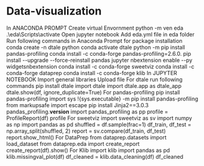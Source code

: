# Data-visualization
In ANACONDA PROMPT
    Create virtual Envornment
        python -m ven eda
        .\eda\Scripts\activate
        Open jupyter notebook
        Add eda.yml file in eda folder
    Run following commands in Anaconda Prompt for package installation
        conda create -n dtale python
        conda activate dtale
        python -m pip install pandas-profiling
        conda install -c conda-forge pandas-profiling=2.6.0.
        pip install --upgrade --force-reinstall pandas
        jupyter nbextension enable --py widgetsnbextension
        conda install -c conda-forge sweetviz
        conda install -c conda-forge dataprep
        conda install -c conda-forge klib
In JUPYTER NOTEBOOK
    Import general libraries
    Upload file
    For dtale run following commands
        pip install dtale
        import dtale
        import dtale.app as dtale_app
        dtale.show(df, ignore_duplicate=True)
    For pandas-profiling
        pip install pandas-profiling
        import sys
        !{sys.executable} -m pip install pandas-profiling
        from markupsafe import escape
        pip install Jinja2==3.0.3
        pandas_profiling.__version__
        import pandas_profiling as pp
        profile = ProfileReport(df)
        profile
    For sweetviz
        import sweetviz as sv
        import numpy as np
        import pandas as pd
        shuffled = df.sample(frac=1)
        df_train, df_test = np.array_split(shuffled, 2) 
        report = sv.compare(df_train, df_test)
        report.show_html()
    For DataPrep
        from dataprep.datasets import load_dataset
        from dataprep.eda import create_report
        create_report(df).show()
    For Klib
        import klib
        import pandas as pd
        klib.missingval_plot(df)
        df_cleaned = klib.data_cleaning(df)
        df_cleaned
    
        
        
